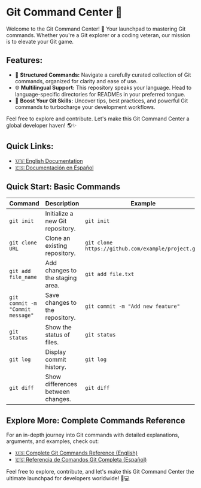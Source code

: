 # Git Command Center 🚀

Welcome to the Git Command Center! 🌟 Your launchpad to mastering Git commands. Whether you're a Git explorer or a coding veteran, our mission is to elevate your Git game.

## **Features:**
- 📖 **Structured Commands:** Navigate a carefully curated collection of Git commands, organized for clarity and ease of use.
- 🌐 **Multilingual Support:** This repository speaks your language. Head to language-specific directories for READMEs in your preferred tongue.
- 🚀 **Boost Your Git Skills:** Uncover tips, best practices, and powerful Git commands to turbocharge your development workflows.

Feel free to explore and contribute. Let's make this Git Command Center a global developer haven! 🌎✨

## **Quick Links:**

- [🇺🇸 English Documentation](docs/en/commands.md)
- [🇪🇸 Documentación en Español](docs/es/commands.md)

## **Quick Start: Basic Commands**

| Command                                    | Description                                           | Example                                              |
|--------------------------------------------|-------------------------------------------------------|------------------------------------------------------|
| `git init`                                 | Initialize a new Git repository.                      | `git init`                                           |
| `git clone URL`                            | Clone an existing repository.                         | `git clone https://github.com/example/project.git`   |
| `git add file_name`                        | Add changes to the staging area.                      | `git add file.txt`                                   |
| `git commit -m "Commit message"`           | Save changes to the repository.                       | `git commit -m "Add new feature"`                    |
| `git status`                               | Show the status of files.                             | `git status`                                         |
| `git log`                                  | Display commit history.                               | `git log`                                            |
| `git diff`                                 | Show differences between changes.                     | `git diff`                                           |

## **Explore More: Complete Commands Reference**

For an in-depth journey into Git commands with detailed explanations, arguments, and examples, check out:
- [🇺🇸 Complete Git Commands Reference (English)](docs/en/commands.md)
- [🇪🇸 Referencia de Comandos Git Completa (Español)](docs/es/commands.md)

Feel free to explore, contribute, and let's make this Git Command Center the ultimate launchpad for developers worldwide! 🚀💻

